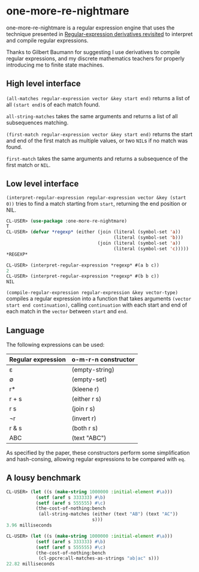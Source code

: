 # one-more-re-nightmare

one-more-re-nightmare is a regular expression engine that uses the technique
presented in [Regular-expression derivatives revisited](https://www.ccs.neu.edu/home/turon/re-deriv.pdf)
to interpret and compile regular expressions.

Thanks to Gilbert Baumann for suggesting I use derivatives to compile regular
expressions, and my discrete mathematics teachers for properly introducing me
to finite state machines.

## High level interface

`(all-matches regular-expression vector &key start end)` returns a list of all
`(start end)`s of each match found.

`all-string-matches` takes the same arguments and returns a list of all 
subsequences matching.

`(first-match regular-expression vector &key start end)` returns the start and 
end of the first match as multiple values, or two `NIL`s if no match was found.

`first-match` takes the same arguments and returns a subsequence of the first 
match or `NIL`.

## Low level interface

`(interpret-regular-expression regular-expression vector &key (start 0))` 
tries to find a match starting from `start`, returning the end position or NIL.

```lisp
CL-USER> (use-package :one-more-re-nightmare)
T
CL-USER> (defvar *regexp* (either (join (literal (symbol-set 'a))
                                        (literal (symbol-set 'b)))
                                  (join (literal (symbol-set 'a))
                                        (literal (symbol-set 'c)))))
*REGEXP*

CL-USER> (interpret-regular-expression *regexp* #(a b c))
2
CL-USER> (interpret-regular-expression *regexp* #(b b c))
NIL
```

`(compile-regular-expression regular-expression &key vector-type)` compiles a
regular expression into a function that takes arguments 
`(vector start end continuation)`, calling `continuation` with each start and
end of each match in the `vector` between `start` and `end`.

## Language

The following expressions can be used:

| Regular expression | o-m-r-n constructor |
|--------------------|---------------------|
| ε                  | (empty-string)      |
| ∅                  | (empty-set)         |
| r*                 | (kleene r)          |
| r + s              | (either r s)        |
| r s                | (join r s)          |
| ¬r                 | (invert r)          |
| r & s              | (both r s)          |
| ABC                | (text "ABC")        |


As specified by the paper, these constructors perform some simplification and 
hash-consing, allowing regular expressions to be compared with `eq`.

## A lousy benchmark

```lisp
CL-USER> (let ((s (make-string 1000000 :initial-element #\a)))
           (setf (aref s 333333) #\b)
           (setf (aref s 555555) #\c)
           (the-cost-of-nothing:bench
            (all-string-matches (either (text "AB") (text "AC"))
                                s)))
3.96 milliseconds

CL-USER> (let ((s (make-string 1000000 :initial-element #\a)))
           (setf (aref s 333333) #\b)
           (setf (aref s 555555) #\c)
           (the-cost-of-nothing:bench
            (cl-ppcre:all-matches-as-strings "ab|ac" s)))
22.82 milliseconds
```
